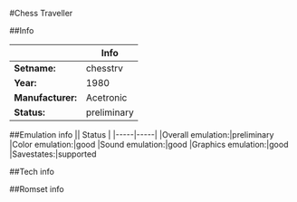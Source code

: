 #Chess Traveller

##Info

||Info|
|-----|-----|
|**Setname:**|chesstrv
|**Year:**|1980
|**Manufacturer:**|Acetronic
|**Status:**|preliminary

##Emulation info
|| Status |
|-----|-----|
|Overall emulation:|preliminary
|Color emulation:|good
|Sound emulation:|good
|Graphics emulation:|good
|Savestates:|supported

##Tech info

##Romset info

<!--- START OF EDITED COMMENT DO NOT TOUCH TEXT ABOVE-->
